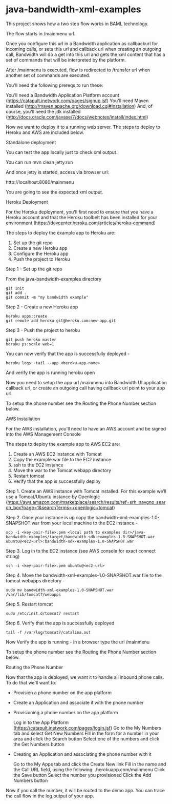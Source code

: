 java-bandwidth-xml-examples
===========================

This project shows how a two step flow works in BAML technology.

The flow starts in /mainmenu url.

Once you configure this url in a Bandwidth application as callbackurl for incoming calls, or
sets this url and callback url when creating an outgoing call, Bandwidth will do a get into
this url and gets the xml content that has a set of commands that will be interpreted by
the platform.

After /mainmenu is executed, flow is redirected to /transfer url when another set of commands are executed.

You'll need the following prereqs to run these:

You'll need a Bandwidth Application Platform account (https://catapult.inetwork.com/pages/signup.jsf)
You'll need Maven installed (http://maven.apache.org/download.cgi#Installation)
And, of course, you'll need the jdk installed (http://docs.oracle.com/javase/7/docs/webnotes/install/index.html)

Now we want to deploy it to a running web server. The steps to deploy to Heroku and AWS are included below.

Standalone deployment

You can test the app locally just to check xml output.

You can run mvn clean jetty:run

And once jetty is started, access via browser url:

http://localhost:8080/mainmenu

You are going to see the expected xml output.


Heroku Deployment

For the Heroku deployment, you'll first need to ensure that you have a Heroku account and that the Heroku toolbelt has been installed for your environment (https://devcenter.heroku.com/articles/heroku-command)

The steps to deploy the example app to Heroku are:

1. Set up the git repo 
2. Create a new Heroku app 
3. Configure the Heroku app
4. Push the project to Heroku 

Step 1 - Set up the git repo

From the java-bandwidth-examples directory
	
	git init
	git add .
	git commit -m "my bandwidth example"

Step 2 - Create a new Heroku app
	
	heroku apps:create
	git remote add heroku git@heroku.com:new-app.git

Step 3 - Push the project to heroku

	git push heroku master
	heroku ps:scale web=1

You can now verify that the app is 	successfully deployed - 
	
	heroku logs -tail --app <heroku-app-name> 

And verify the app is running 
	heroku 	open

Now you need to setup the app url /mainmenu into Bandwidth UI application callback url,
or create an outgoing call having callback url point to your app url.

To setup the phone number see the Routing the Phone Number section below.


AWS Installation

For the AWS installation, you'll need to have an AWS account and be signed into the AWS Management Console

The steps to deploy the example app to AWS EC2 are:

1. Create an AWS EC2 instance with Tomcat
2. Copy the example war file to the EC2 instance
3. ssh to the EC2 instance
4. Move the war to the Tomcat webapp directory
5. Restart tomcat
6. Verify that the app is successfully deploy

Step 1. Create an AWS instance with Tomcat installed. For this example we’ll use a Tomcat/Ubuntu instance by Openlogic (https://aws.amazon.com/marketplace/search/results/ref=srh_navgno_search_box?page=1&searchTerms=+openlogic+tomcat) 

Step 2. Once your instance is up copy the bandwidth-xml-examples-1.0-SNAPSHOT.war from your local machine to the EC2 instance -
	
	scp -i <key-pair-file>.pem <local path to examples dir>/java-bandwidth-examples/target/bandwidth-sdk-examples-1.0-SNAPSHOT.war ubuntu@<ec2-url>:bandwidth-sdk-examples-1.0-SNAPSHOT.war

Step 3. Log in to the EC2 instance (see AWS console for exact connect string)
	
	ssh -i <key-pair-file>.pem ubuntu@<ec2-url> 

Step 4. Move the bandwidth-xml-examples-1.0-SNAPSHOT.war file to the tomcat webapps directory -
	
	sudo mv bandwidth-xml-examples-1.0-SNAPSHOT.war /var/lib/tomcat7/webapps

Step 5. Restart tomcat

	sudo /etc/init.d/tomcat7 restart

Step 6. Verify that the app is successfully deployed
	
	tail -f /var/log/tomcat7/catalina.out 

Now Verify the app is running - in a browser type the url <path to AWS ec2 instance>/mainmenu

To setup the phone number see the Routing the Phone Number section below.


Routing the Phone Number


Now that the app is deployed, we want it to handle all inbound phone calls. To do that we'll want to:

 - Provision a phone number on the app platform
 - Create an Application and associate it with the phone number

- Provisioning a phone number on the app platform

 	Log in to the App Platform (https://catapult.inetwork.com/pages/login.jsf)
 	Go to the My Numbers tab and select Get New Numbers
 	Fill in the form for a number in your area and click the Search button
 	Select one of the numbers and click the Get Numbers button

- Creating an Application and associating the phone number with it

	Go to the My Apps tab and click the Create New link
	Fill in the name and the Call URL field, using the following:
		<heroku-app-name>.herokuapp.com/mainmenu
	Click the Save button
	Select the number you provisioned
	Click the Add Numbers button

Now if you call the number, it will be routed to the demo app. You can trace the call flow in the log output of your app. 



